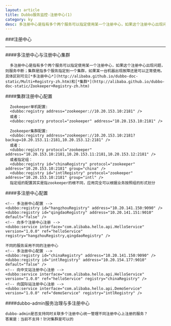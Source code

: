 ```yaml
---
layout: article
title: Dubbo服务监控-注册中心(1)
category: ky
desc: 多注册中心是指有多个两个服务可以指定使用某一个注册中心，如果这个注册中心出现问题
---
```

###注册中心
***
####多注册中心与注册中心集群

      多注册中心是指有多个两个服务可以指定使用某一个注册中心，如果这个注册中心出现问题，则服务中断；集群是指多个服务指定到一个集群，如果某一台机器出现故障还是可以正常使用。具体区别可见[*多注册中心*](http://alibaba.github.io/dubbo-doc-static/Multi+Registry-zh.htm)和[*集群*](http://alibaba.github.io/dubbo-doc-static/Zookeeper+Registry-zh.htm)

####集群注册中心配置
      
      Zookeeper单机配置:
      <dubbo:registry address="zookeeper://10.20.153.10:2181" />
      或者：
      <dubbo:registry protocol="zookeeper" address="10.20.153.10:2181" />

      Zookeeper集群配置:
      <dubbo:registry address="zookeeper://10.20.153.10:2181?backup=10.20.153.11:2181,10.20.153.12:2181" />
      或者：
      <dubbo:registry protocol="zookeeper" address="10.20.153.10:2181,10.20.153.11:2181,10.20.153.12:2181" />
      或者指定组：
      <dubbo:registry id="chinaRegistry" protocol="zookeeper" address="10.20.153.10:2181" group="china" />
      <dubbo:registry id="intlRegistry" protocol="zookeeper" address="10.20.153.10:2181" group="intl" />
      指定组的配置其实是指zookeeper的根不同，应用完全可以根据业务按照组的形式划分

####多注册中心配置
      
    <!-- 多注册中心配置 -->
    <dubbo:registry id="hangzhouRegistry" address="10.20.141.150:9090" />
    <dubbo:registry id="qingdaoRegistry" address="10.20.141.151:9010" default="false" />
    <!-- 向多个注册中心注册 -->
    <dubbo:service interface="com.alibaba.hello.api.HelloService" version="1.0.0" ref="helloService" registry="hangzhouRegistry,qingdaoRegistry" />

    不同的服务采用不同的注册中心
    <!-- 多注册中心配置 -->
    <dubbo:registry id="chinaRegistry" address="10.20.141.150:9090" />
    <dubbo:registry id="intlRegistry" address="10.20.154.177:9010" default="false" />
    <!-- 向中文站注册中心注册 -->
    <dubbo:service interface="com.alibaba.hello.api.HelloService" version="1.0.0" ref="helloService" registry="chinaRegistry" />
    <!-- 向国际站注册中心注册 -->
    <dubbo:service interface="com.alibaba.hello.api.DemoService" version="1.0.0" ref="demoService" registry="intlRegistry" />

####dubbo-admin服务治理与多注册中心

    dubbo-admin是否支持同时关联多个注册中心统一管理不同注册中心上注册的服务？
    答案是：当前不支持！针对集群是可以的

    
      